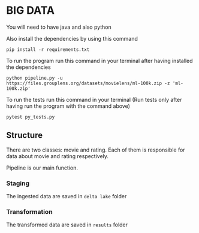 # BIG DATA 

You will need to have java and also python

Also install the dependencies by using this command
~~~
pip install -r requirements.txt
~~~
To run the program run this command in your terminal after having installed the dependencies

~~~
python pipeline.py -u https://files.grouplens.org/datasets/movielens/ml-100k.zip -z 'ml-100k.zip'
~~~

To run the tests run this command in your terminal (Run tests only after having run the program with the command above)

~~~
pytest py_tests.py
~~~
## Structure

There are two classes: movie and rating. Each of them is responsible for data about movie and rating respectively.

Pipeline is our main function.

### Staging

The ingested data are saved in `delta lake` folder


### Transformation

The transformed data are saved in `results` folder 
